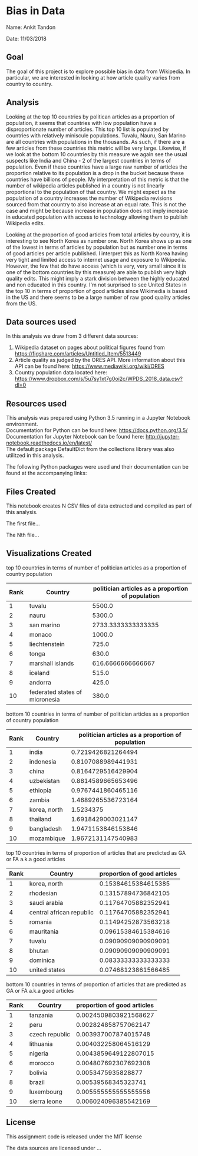 # Bias in Data

Name: Ankit Tandon

Date: 11/03/2018

## Goal
The goal of this project is to explore possible bias in data from Wikipedia. In particular, we are interested in looking at how article quality varies from country to country.

## Analysis
Looking at the top 10 countries by politican articles as a proportion of population, it seems that countries with low population have a disproportionate number of articles. This top 10 list is populated by countries with relatively miniscule populations. Tuvalu, Nauru, San Marino are all countries with populations in the thousands. As such, if there are a few articles from these countries this metric will be very large. 
Likewise, if we look at the bottom 10 countries by this measure we again see the usual suspects like India and China - 2 of the largest countries in terms of population. Even if these countries have a large raw number of articles the proportion relative to its population is a drop in the bucket because these countries have billions of people. 
My interpretation of this metric is that the number of wikipedia articles published in a country is not linearly proportional to the population of that country. We might expect as the population of a country increases the number of Wikipedia revisions sourced from that country to also increase at an equal rate. This is not the case and might be because increase in population does not imply increase in educated population with access to technology allowing them to publish Wikipedia edits. 


Looking at the proportion of good articles from total articles by country, it is interesting to see North Korea as number one. North Korea shows up as one of the lowest in terms of articles by population but as number one in terms of good articles per article published. I interpret this as North Korea having very tight and limited access to internet usage and exposure to Wikipedia. However, the few that do have access (which is very, very small since it is one of the bottom countries by this measure) are able to publish very high quality edits. This might imply a stark division between the highly educated and non educated in this country.
I'm not surprised to see United States in the top 10 in terms of proportion of good articles since Wikimedia is based in the US and there seems to be a large number of raw good quality articles from the US.

## Data sources used
In this analysis we draw from 3 different data sources:
1. Wikipedia dataset on pages about political figures found from https://figshare.com/articles/Untitled_Item/5513449 
2. Article quality as judged by the ORES API. More information about this API can be found here: https://www.mediawiki.org/wiki/ORES
3. Country population data located here: https://www.dropbox.com/s/5u7sy1xt7g0oi2c/WPDS_2018_data.csv?dl=0

## Resources used
This analysis was prepared using Python 3.5 running in a Jupyter Notebook environment.  
Documentation for Python can be found here: https://docs.python.org/3.5/  
Documentation for Jupyter Notebook can be found here: http://jupyter-notebook.readthedocs.io/en/latest/  
The default package DefaultDict from the collections library was also utilitzed in this analysis.


The following Python packages were used and their documentation can be found at the accompanying links:

## Files Created
This notebook creates N CSV files of data extracted and compiled as part of this analysis.

The first file...

The Nth file...

## Visualizations Created
top 10 countries in terms of number of politician articles as a proportion of country population

 Rank | Country | politician articles as a proportion of population |
 --- | --- | --- |
 1 |tuvalu | 5500.0 |
 2 | nauru | 5300.0 | 
 3 | san marino | 2733.3333333333335 |
 4 | monaco | 1000.0 |
 5 | liechtenstein | 725.0 |
 6 | tonga | 630.0 |
 7 | marshall islands | 616.6666666666667 |
 8 | iceland | 515.0 |
 9 | andorra | 425.0 |
 10 |federated states of micronesia |380.0 |

bottom 10 countries in terms of number of politician articles as a proportion of country population

 Rank | Country | politician articles as a proportion of population |
 --- | --- | --- |
 1 |india | 0.7219426821264494 |
 2 | indonesia | 0.8107088989441931 | 
 3 | china | 0.8164729516429904 |
 4 | uzbekistan | 0.8814589665653496 |
 5 | ethiopia | 0.9767441860465116 |
 6 | zambia | 1.4689265536723164 |
 7 | korea, north | 1.5234375 |
 8 | thailand | 1.6918429003021147 |
 9 | bangladesh | 1.9471153846153846 |
 10 |mozambique | 1.9672131147540983 |							

top 10 countries in terms of proportion of articles that are predicted as GA or FA a.k.a good articles

 Rank | Country | proportion of good articles |
 --- | --- | --- |
 1 |korea, north |0.15384615384615385 |
 2 | rhodesian | 0.13157894736842105 | 
 3 | saudi arabia | 0.11764705882352941 |
 4 | central african republic | 0.11764705882352941 |
 5 | romania | 0.11494252873563218 |
 6 | mauritania | 0.09615384615384616 |
 7 | tuvalu | 0.09090909090909091 |
 8 | bhutan | 0.09090909090909091 |
 9 | dominica | 0.08333333333333333 |
 10 | united states | 0.07468123861566485 |	

bottom 10 countries in terms of proportion of articles that are predicted as GA or FA a.k.a good articles

 Rank | Country | proportion of good articles |
 --- | --- | --- |
 1 | tanzania | 0.0024509803921568627 |
 2 | peru | 0.002824858757062147 | 
 3 | czech republic | 0.003937007874015748 |
 4 | lithuania | 0.004032258064516129 |
 5 | nigeria | 0.0043859649122807015 |
 6 | morocco | 0.004807692307692308 |
 7 | bolivia | 0.0053475935828877 |
 8 | brazil | 0.00539568345323741 |
 9 | luxembourg | 0.005555555555555556 |
 10 | sierra leone | 0.006024096385542169 |	

## License

This assignment code is released under the MIT license

The data sources are licensed under ...